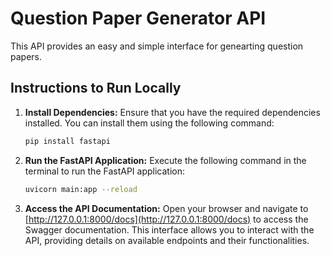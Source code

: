 # Question Paper Generator API

This API provides an easy and simple interface for genearting question papers.

## Instructions to Run Locally

1. **Install Dependencies:**
   Ensure that you have the required dependencies installed. You can install them using the following command:

   ```bash
   pip install fastapi
   ```

2. **Run the FastAPI Application:**
   Execute the following command in the terminal to run the FastAPI application:

   ```bash
   uvicorn main:app --reload
   ```

3. **Access the API Documentation:**
   Open your browser and navigate to [http://127.0.0.1:8000/docs](http://127.0.0.1:8000/docs) to access the Swagger documentation. This interface allows you to interact with the API, providing details on available endpoints and their functionalities.
